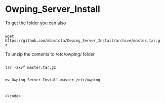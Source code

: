 # Owping_Server_Install

To get the folder you can also 

<code>
wget https://github.com/mbastola/Owping_Server_Install/archive/master.tar.gz
</code>

To unzip the contents to /etc/owping/ folder

<code>
tar -zxvf master.tar.gz

mv Owping-Server-Install-master /etc/owping

<\code>
